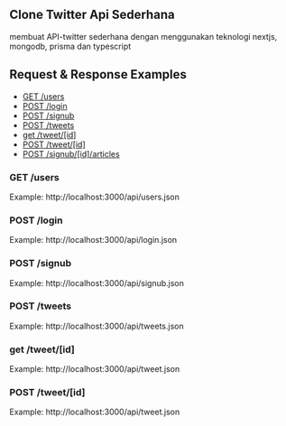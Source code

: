 ## Clone Twitter Api Sederhana 
membuat API-twitter sederhana dengan menggunakan teknologi nextjs, mongodb, prisma dan typescript

## Request & Response Examples

- [GET /users](#get-users)
- [POST /login](#post-login)
- [POST /signub](#post-signub)
- [POST /tweets](#post-tweets)
- [get /tweet/[id]](#get-tweetid)
- [POST /tweet/[id]](#post-tweetid)
- [POST /signub/[id]/articles](#post-magazinesidarticles)

### GET /users

Example: http://localhost:3000/api/users.json


### POST /login

Example: http://localhost:3000/api/login.json


### POST /signub

Example: http://localhost:3000/api/signub.json


### POST /tweets

Example: http://localhost:3000/api/tweets.json


### get /tweet/[id]

Example: http://localhost:3000/api/tweet.json


### POST /tweet/[id]

Example: http://localhost:3000/api/tweet.json



